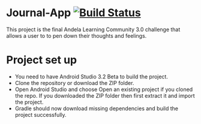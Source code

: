 # Journal-App [![Build Status](https://travis-ci.org/CodeZilla7/Journal-App.svg?branch=develop)](https://travis-ci.org/CodeZilla7/Journal-App)
This project is the final Andela Learning Community 3.0 challenge that allows a user to to pen down 
their thoughts and feelings.

# Project set up
* You need to have Android Studio 3.2 Beta to build the project.
* Clone the repository or download the ZIP folder.
* Open Android Studio and choose Open an existing project if you cloned the repo. If you downloaded 
the ZIP folder then first extract it and import the project.
* Gradle should now download missing dependencies and build the project successfully. 